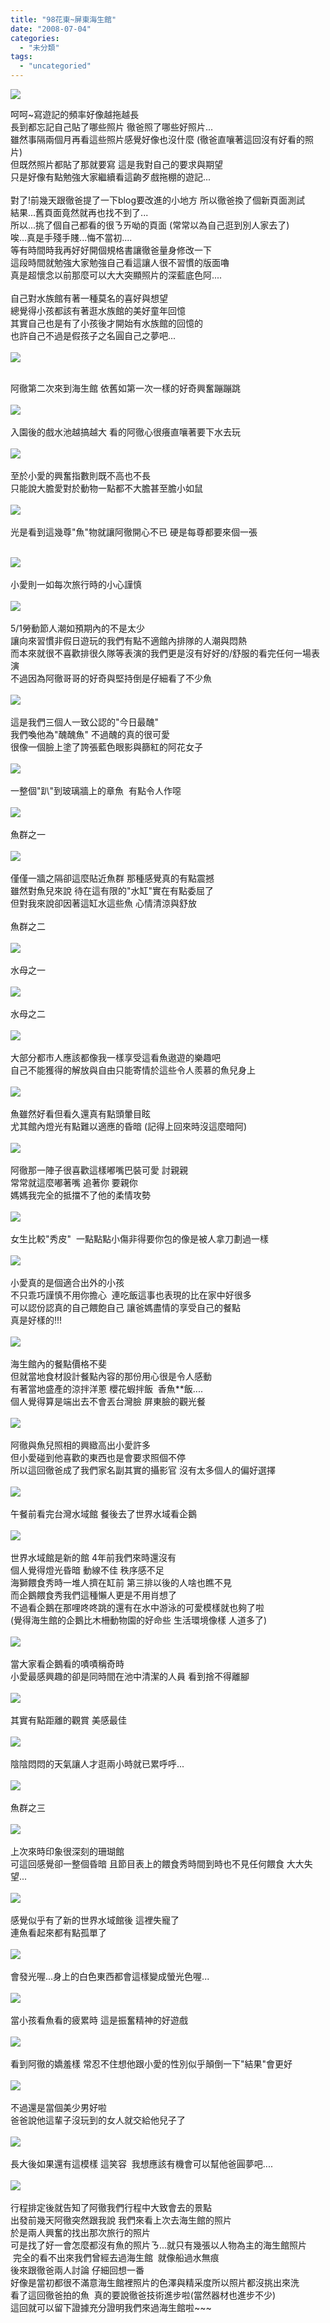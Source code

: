 ```yaml
---
title: "98花東~屏東海生館"
date: "2008-07-04"
categories: 
  - "未分類"
tags: 
  - "uncategoried"
---
```


![](images/2484540485_0a66be3466.jpg)

  
呵呵~寫遊記的頻率好像越拖越長  
長到都忘記自己貼了哪些照片 徹爸照了哪些好照片...  
雖然事隔兩個月再看這些照片感覺好像也沒什麼 (徹爸直嚷著這回沒有好看的照片)  
但既然照片都貼了那就要寫 這是我對自己的要求與期望  
只是好像有點勉強大家繼續看這齣歹戲拖棚的遊記...   
   
對了!前幾天跟徹爸提了一下blog要改進的小地方 所以徹爸換了個新頁面測試   
結果...舊頁面竟然就再也找不到了...  
所以...挑了個自己都看的很ㄋㄞ呦的頁面 (常常以為自己逛到別人家去了)  
唉...真是手殘手賤...悔不當初....  
等有時間時我再好好開個規格書讓徹爸量身修改一下  
這段時間就勉強大家勉強自己看這讓人很不習慣的版面嚕  
真是超懷念以前那麼可以大大突顯照片的深藍底色阿....  
   
自己對水族館有著一種莫名的喜好與想望  
總覺得小孩都該有著逛水族館的美好童年回憶  
其實自己也是有了小孩後才開始有水族館的回憶的  
也許自己不過是假孩子之名圓自己之夢吧...  
   
![](images/2484540485_0a66be3466.jpg)

   
阿徹第二次來到海生館 依舊如第一次一樣的好奇興奮蹦蹦跳  
   
![](images/2485362634_979bc1b486.jpg)  
   
入園後的戲水池越搞越大 看的阿徹心很癢直嚷著要下水去玩  
   
![](images/2485362510_1414a6ce3c.jpg)  
   
至於小愛的興奮指數則既不高也不長  
只能說大膽愛對於動物一點都不大膽甚至膽小如鼠  
   
![](images/2485362288_682be83d93.jpg)  
   
光是看到這幾尊"魚"物就讓阿徹開心不已 硬是每尊都要來個一張  
   
  
![](images/2484546167_6c5ded3ed5.jpg)  
   
小愛則一如每次旅行時的小心謹慎  
   
![](images/2485361470_78d7e79e14.jpg)  
   
5/1勞動節人潮如預期內的不是太少  
讓向來習慣非假日遊玩的我們有點不適館內排隊的人潮與悶熱  
而本來就很不喜歡排很久隊等表演的我們更是沒有好好的/舒服的看完任何一場表演  
不過因為阿徹哥哥的好奇與堅持倒是仔細看了不少魚  
   
![](images/2485361238_d8722d7b03.jpg)  
   
這是我們三個人一致公認的"今日最醜"  
我們喚他為"醜醜魚" 不過醜的真的很可愛  
很像一個臉上塗了誇張藍色眼影與篩紅的阿花女子  
   
![](images/2484544741_12453eb5a1.jpg)  
   
一整個"趴"到玻璃牆上的章魚  有點令人作噁  
   
![](images/2485360370_fe22bbb39b.jpg)  
   
魚群之一  
   
![](images/2485360040_870e0e9d55.jpg)  
   
僅僅一牆之隔卻這麼貼近魚群 那種感覺真的有點震撼  
雖然對魚兒來說 待在這有限的"水缸"實在有點委屈了  
但對我來說卻因著這缸水這些魚 心情清涼與舒放  
   
魚群之二  
   
![](images/2484543815_e1e55551cd.jpg)  
   
水母之一  
   
![](images/2485359720_67203acdf1.jpg)  
   
水母之二  
   
![](images/2485359576_4278bb6ed3.jpg)  
   
大部分都市人應該都像我一樣享受這看魚遨遊的樂趣吧  
自己不能獲得的解放與自由只能寄情於這些令人羨慕的魚兒身上  
   
![](images/2484543399_3dcde5aca6.jpg)  
   
魚雖然好看但看久還真有點頭暈目眩  
尤其館內燈光有點難以適應的昏暗 (記得上回來時沒這麼暗阿)  
   
![](images/2484543257_5e721b165d.jpg)  
   
阿徹那一陣子很喜歡這樣嘟嘴巴裝可愛 討親親  
常常就這麼嘟著嘴 追著你 要親你  
媽媽我完全的抵擋不了他的柔情攻勢  
   
![](images/2484543053_3ea3c32e49.jpg)  
   
女生比較"秀皮"  一點點點小傷非得要你包的像是被人拿刀劃過一樣  
   
![](images/2485358826_786d492c20.jpg)  
   
小愛真的是個適合出外的小孩  
不只乖巧謹慎不用你擔心  連吃飯這事也表現的比在家中好很多  
可以認份認真的自己餵飽自己 讓爸媽盡情的享受自己的餐點  
真是好樣的!!!  
   
![](images/2485358710_1e6f040099.jpg)  
   
海生館內的餐點價格不斐   
但就當地食材設計餐點內容的那份用心很是令人感動  
有著當地盛產的涼拌洋蔥 櫻花蝦拌飯  香魚\*\*飯....  
個人覺得算是端出去不會丟台灣臉 屏東臉的觀光餐  
   
![](images/2484542427_b540c9a60e.jpg)  
   
阿徹與魚兒照相的興緻高出小愛許多  
但小愛碰到他喜歡的東西也是會要求照個不停  
所以這回徹爸成了我們家名副其實的攝影官 沒有太多個人的偏好選擇  
   
![](images/2484542135_59b28aa219.jpg)  
   
午餐前看完台灣水域館 餐後去了世界水域看企鵝  
   
![](images/2485357610_74e93182f9.jpg)  
   
世界水域館是新的館 4年前我們來時還沒有  
個人覺得燈光昏暗 動線不佳 秩序感不足   
海獅餵食秀時一堆人擠在缸前 第三排以後的人啥也瞧不見  
而企鵝餵食秀我們這種懶人更是不用肖想了  
不過看企鵝在那哩咚咚跳的還有在水中游泳的可愛模樣就也夠了啦  
(覺得海生館的企鵝比木柵動物園的好命些 生活環境像樣 人道多了)  
   
![](images/2485357104_7c1d45838c.jpg)  
   
當大家看企鵝看的嘖嘖稱奇時  
小愛最感興趣的卻是同時間在池中清潔的人員 看到捨不得離腳  
   
![](images/2484540807_5f30571d4f.jpg)  
   
其實有點距離的觀賞 美感最佳  
   
![](images/2485356786_20843933de.jpg)  
   
陰陰悶悶的天氣讓人才逛兩小時就已累呼呼...    
   
![](images/2484540009_dab0e0ba41.jpg)  
   
魚群之三  
   
![](images/2484539689_4616823fe3.jpg)  
   
上次來時印象很深刻的珊瑚館  
可這回感覺卻一整個昏暗 且節目表上的餵食秀時間到時也不見任何餵食 大大失望...  
   
![](images/2484539355_3193bbdf7c.jpg)  
   
感覺似乎有了新的世界水域館後 這裡失寵了  
連魚看起來都有點孤單了  
   
![](images/2484538819_0647eb81a1.jpg)  
   
會發光喔...身上的白色東西都會這樣變成螢光色喔...  
   
![](images/2485354598_37ab844e62.jpg)  
   
當小孩看魚看的疲累時 這是振奮精神的好遊戲  
   
![](images/2484537785_578354dd07.jpg)  
   
看到阿徹的嬌羞樣 常忍不住想他跟小愛的性別似乎顛倒一下"結果"會更好  
   
![](images/2485354076_3fb80a5eb0.jpg)  
   
不過還是當個美少男好啦  
爸爸說他這輩子沒玩到的女人就交給他兒子了  
   
![](images/2485353532_3121cdcb8a.jpg)  
   
長大後如果還有這模樣 這笑容  我想應該有機會可以幫他爸圓夢吧....  
   
![](images/2484537189_f87f228e41.jpg)  
   
行程排定後就告知了阿徹我們行程中大致會去的景點  
出發前幾天阿徹突然跟我說 我們來看上次去海生館的照片  
於是兩人興奮的找出那次旅行的照片   
可是找了好一會怎麼都沒有魚的照片ㄋ...就只有幾張以人物為主的海生館照片  
 完全的看不出來我們曾經去過海生館  就像船過水無痕  
後來跟徹爸兩人討論 仔細回想一番  
好像是當初都很不滿意海生館裡照片的色澤與精采度所以照片都沒挑出來洗  
看了這回徹爸拍的魚  真的要說徹爸技術進步啦(當然器材也進步不少)  
這回就可以留下證據充分證明我們來過海生館啦~~~
